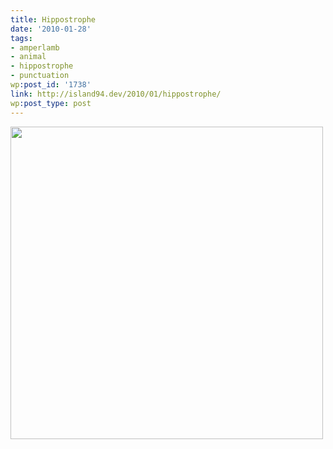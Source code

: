 ```yaml
---
title: Hippostrophe
date: '2010-01-28'
tags:
- amperlamb
- animal
- hippostrophe
- punctuation
wp:post_id: '1738'
link: http://island94.dev/2010/01/hippostrophe/
wp:post_type: post
---
```


<img class="aligncenter size-medium wp-image-1739" title="hippostrophe" src="http://www.island94.org/wp-content/uploads/2010/01/hippostrophe-500x500.png" alt="" width="500" height="500" />

